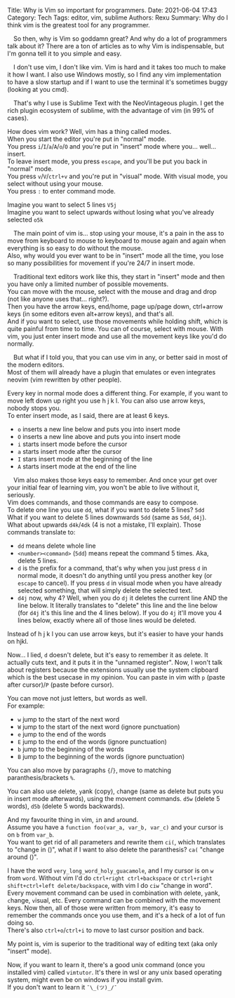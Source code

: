 Title: Why is Vim so important for programmers.
Date: 2021-06-04 17:43
Category: Tech
Tags: editor, vim, sublime
Authors: Rexu
Summary: Why do I think vim is the greatest tool for any programmer.

&emsp;So then, why is Vim so goddamn great? And why do a lot of programmers talk about it?
There are a ton of articles as to why Vim is indispensable, but I'm gonna tell it to you simple and easy.

&emsp;I don't use vim, I don't like vim. Vim is hard and it takes too much to make it how I want.
I also use Windows mostly, so I find any vim implementation to have a slow startup and if I want to use the terminal it's sometimes buggy (looking at you cmd).

&emsp;That's why I use is Sublime Text with the NeoVintageous plugin.
I get the rich plugin ecosystem of sublime, with the advantage of vim (in 99% of cases).

How does vim work? Well, vim has a thing called modes.  
When you start the editor you're put in "normal" mode.  
You press `i`/`I`/`a`/`A`/`o`/`O` and you're put in "insert" mode where you... well... insert.  
To leave insert mode, you press `escape`, and you'll be put you back in "normal" mode.  
You press `v`/`V`/`ctrl+v` and you're put in "visual" mode. With visual mode, you select without using your mouse.  
You press `:` to enter command mode.

Imagine you want to select 5 lines `V5j`  
Imagine you want to select upwards without losing what you've already selected `o5k`

&emsp;The main point of vim is... stop using your mouse, it's a pain in the ass to move from keyboard to mouse to keyboard to mouse again and again when everything is so easy to do without the mouse.  
Also, why would you ever want to be in "insert" mode all the time, you lose so many possibilities for movement if you're 24/7 in insert mode.

&emsp;Traditional text editors work like this, they start in "insert" mode and then you have only a limited number of possible movements.  
You can move with the mouse, select with the mouse and drag and drop (not like anyone uses that... right?).  
Then you have the arrow keys, end/home, page up/page down, ctrl+arrow keys (in some editors even alt+arrow keys), and that's all.  
And if you want to select, use those movements while holding shift, which is quite painful from time to time. You can of course, select with mouse. With vim, you just enter insert mode and use all the movement keys like you'd do normally.

&emsp;But what if I told you, that you can use vim in any, or better said in most of the modern editors.  
Most of them will already have a plugin that emulates or even integrates neovim (vim rewritten by other people).

Every key in normal mode does a different thing. For example, if you want to move left down up right you use h j k l. You can also use arrow keys, nobody stops you.  
To enter insert mode, as I said, there are at least 6 keys.

 - `o` inserts a new line below and puts you into insert mode
 - `O` inserts a new line above and puts you into insert mode
 - `i` starts insert mode before the cursor
 - `a` starts insert mode after the cursor
 - `I` stars insert mode at the beginning of the line
 - `A` starts insert mode at the end of the line

&emsp;Vim also makes those keys easy to remember. And once your get over your initial fear of learning vim, you won't be able to live without it, seriously.  
Vim does commands, and those commands are easy to compose.  
To delete one line you use `dd`, what if you want to delete 5 lines? `5dd`  
What if you want to delete 5 lines downwards `5dd` (same as `5dd`, `d4j`).  
What about upwards `d4k`/`4dk` (4 is not a mistake, I'll explain). Those commands translate to:

 - `dd` means delete whole line
 - `<number><command>` (`5dd`) means repeat the command 5 times. Aka, delete 5 lines.
 - `d` is the prefix for a command, that's why when you just press `d` in normal mode, it doesn't do anything until you press another key (or `escape` to cancel). If you press `d` in visual mode when you have already selected something, that will simply delete the selected text.
 - `d4j` now, why 4? Well, when you do `dj` it deletes the current line AND the line below. It literally translates to "delete" this line and the line below (for `d4j` it's this line and the 4 lines below). If you do `4j` it'll move you 4 lines below, exactly where all of those lines would be deleted.

Instead of h j k l you can use arrow keys, but it's easier to have your hands on hjkl.

Now... I lied, `d` doesn't delete, but it's easy to remember it as `d`elete. It actually cuts text, and it puts it in the "unnamed register". Now, I won't talk about registers because the extensions usually use the system clipboard which is the best usecase in my opinion. You can paste in vim with `p` (paste after cursor)/`P` (paste before cursor).

You can move not just letters, but words as well.  
For example:

 - `w` jump to the start of the next word
 - `W` jump to the start of the next word (ignore punctuation)
 - `e` jump to the end of the words
 - `E` jump to the end of the words (ignore punctuation)
 - `b` jump to the beginning of the words
 - `B` jump to the beginning of the words (ignore punctuation)

You can also move by paragraphs `{`/`}`, move to matching paranthesis/brackets `%`.

You can also use `d`elete, `y`ank (copy), `c`hange (same as delete but puts you in insert mode afterwards), using the movement commands. `d5w` (delete 5 words), `d5b` (delete 5 words backwards).

And my favourite thing in vim, `i`n and `a`round.  
Assume you have a `function foo(var_a, var_b, var_c)` and your cursor is on `b` from `var_b`.  
You want to get rid of all parameters and rewrite them `ci(`, which translates to "change in  ()", what if I want to also delete the paranthesis? `ca(` "change around ()".

I have the word `very_long_word_holy_guacamole`, and I my cursor is on `w` from `word`. Without vim I'd do `ctrl+right ctrl+backspace` or `ctrl+right shift+ctrl+left delete/backspace`, with vim I do `ciw` "change in word".  
Every movement command can be used in combination with `d`elete, `y`ank, `c`hange, `v`isual, etc. Every command can be combined with the movement keys.
Now then, all of those were written from memory, it's easy to remember the commands once you use them, and it's a heck of a lot of fun doing so.  
There's also `ctrl+o`/`ctrl+i` to move to last cursor position and back.

My point is, vim is superior to the traditional way of editing text (aka only "insert" mode).

Now, if you want to learn it, there's a good unix command (once you installed vim) called `vimtutor`. It's there in wsl or any unix based operating system, might even be on windows if you install gvim.  
If you don't want to learn it `¯\_(ツ)_/¯`